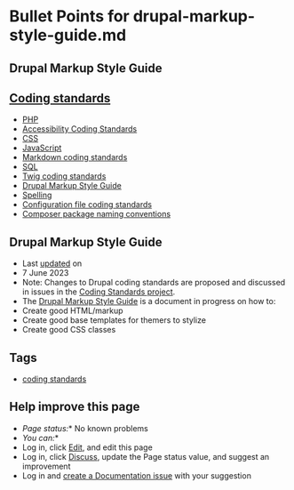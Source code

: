 # Bullet Points for drupal-markup-style-guide.md


## Drupal Markup Style Guide

## [Coding standards](/docs/develop/standards)
- [PHP](/docs/develop/standards/php)
- [Accessibility Coding Standards](/docs/develop/standards/accessibility-coding-standards)
- [CSS](/docs/develop/standards/css)
- [JavaScript](/docs/develop/standards/javascript-coding-standards)
- [Markdown coding standards](/docs/develop/coding-standards/markdown-coding-standards)
- [SQL](/docs/develop/standards/sql)
- [Twig coding standards](/docs/develop/coding-standards/twig-coding-standards)
- [Drupal Markup Style Guide](/docs/develop/coding-standards/drupal-markup-style-guide)
- [Spelling](/docs/develop/standards/spelling)
- [Configuration file coding standards](/docs/develop/coding-standards/configuration-file-coding-standards)
- [Composer package naming conventions](/docs/develop/coding-standards/composer-package-naming-conventions)

## Drupal Markup Style Guide
- Last [updated](/node/223584/discuss) on
- 7 June 2023
- Note: Changes to Drupal coding standards are proposed and discussed in issues in the [Coding Standards project](/project/coding_standards).
- The [Drupal Markup Style Guide](http://groups.drupal.org/node/6355) is a document in progress on how to:
- Create good HTML/markup
- Create good base templates for themers to stylize
- Create good CSS classes

## Tags
- [coding standards](/taxonomy/term/190104)

## Help improve this page
- *Page status:** No known problems
- *You can:**
- Log in, click [Edit](/node/223584/edit), and edit this page
- Log in, click [Discuss](/node/223584/discuss), update the Page status value, and suggest an improvement
- Log in and [create a Documentation issue](/node/add/project-issue/documentation?title=Suggestion%20for%3A%20%28223584%29%20Drupal%20Markup%20Style%20Guide) with your suggestion